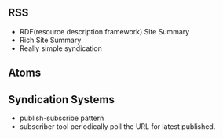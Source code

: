 ## RSS
- RDF(resource description framework) Site Summary
- Rich Site Summary
- Really simple syndication

## Atoms

## Syndication Systems
- publish-subscribe pattern
- subscriber tool periodically poll the URL for latest published.

